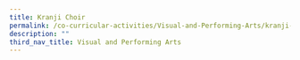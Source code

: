 ```yaml
---
title: Kranji Choir
permalink: /co-curricular-activities/Visual-and-Performing-Arts/kranji-choir
description: ""
third_nav_title: Visual and Performing Arts
---
```

